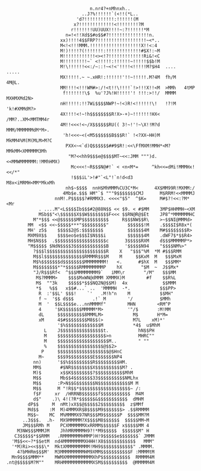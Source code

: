 
                                   n.nr4?+nMhnxh..
                                ..J?%!!!!!!`(<!!(*L..
                              'd?!!!!!!!!!!!:!!!!!!(M
                             x?!!!!!!!!!!!!!<!!!!!!!!?M
                            r!!!!!!!UU)UUX!!!!~:?!!!!!!*M
                          n=!<!!Xd$$#o$$#?!!!!!!!!!!!!!!!n.
                        xx)!!!!4$$FRP?!!!!!!!!!!!!!!!!!!~<*..
                        M<!<!!!MMM.!!!!!!!!!!!!!!!!!!!X!!<:4
                        M!)!!!!?(!!!!!!!:!!!!!!!!!!!!!#$X!:~M
                        M!!!!!!!!!!!!<><!?!!!!!!!!!!!!!Ri&!<C
                        M!!!!!!!!!~` <!!!!!:!!!!!!~!!!!!$$b!M
                        M!\!!!!!!<<:/~::!~<!<'!!!!<!!!!!M?$H4  ....   .....
                        MX!!!!!.~ ~.xHR!:!!!!!!'!!~!!!!!.M?4M  fh/M   4M@L.
                        MM!!!!<!!!WM#>:/!<t!!\!!!!`!>!!!X!!<M  >MMh   4tMP
                         f!!!!!!!\$  %u'?J%!H!!!!!'! !!!:>!!/  MMMM  MXHMXMd2N>
                        nH!!!!!:!!7Wi$$$$NWP!~!<)R!<!!!!!!\!   !?!M 'k!#XMMdM?>
                        4X!!!!<!~!h$$$$$$$$R!X>-+)~!!!!!!!HX<  /MM?..XM<MMTMM4r
                        4M!!<<<!<~/X$$$$$$RU(( 3!~!'!~\X!!M?d  MMM/MMMMMMdM*M>.
                         'h!<<<~<(<M5$$$$$$B$$$R!` !<?XX~HH)M  MkMM4%M(M(MLM>M?C
                          PXX<~<`d)Q$$$$$$##9$R!:<<\FfMXM!MMH*<M?MMkMM<XMMMMM3Mh
                           "M?<<hh9$$$e@$$$$MT~<<:JMM """)d.<<MMWMMMMMM:!MMhHMX)
                            Mc<<<!~R$$$N@#!` < <n<M*=     ^kh<<=dMi!MMMHx!<</*"
                            !$$$iL'>!#"`<L"!`n!d<d3        M8x<iMRMH<MM*MkxMh
                          nh$~$$$$  nnH$MhMMM%CU3C*M<      4X$MM99R!MXMM:/
                         4Mb$e.$$$ HM"`$ """9$$$$$$$CMJ      M$RRM!<<MMMMJ
                      nnM!.P$$$$$?#RMMX3. <<<<"$5"  ^$K=     M#$?!<<:?M*<Mr
                . ....M"<L$$$$Ib$$$#2@88N$$ << $9. < #$MM    3MP$HHMMH~<XM
                MSb$$"<\$$$$$$X$$W$$$$$$$$F<<< $$RN@R@$Et    JP8^*MMMMMMHC
              M"*$$$ <<@$$$$$$MP$$$$$$$$$$     R$$$NW$$R\    >~$$NI@MMMd>
            MM  <$$ <<~$$$$$***"$$$$$$$$$"       $$$$$$!M    .$$$$I$R8x*(
            MH' z5$    $$$$$2@S:$$$$$$$$         $$$$$$4M    M#$$$$$$$$R>
            MXM9X$$    $$$$eo$e$$$I$N$$$i        $$$$$$4M    .dWF7$*$$R4>
            MH$N$$$  .$$$$$$$$$$$$$$$$$$$c      3$$$$$RXM    d$$$MMMMMP*>
            "M$$$$$ $NdN$$$$3$$$$$$$$$$$$B      '$$$$$N94    "$$$$NM%>"
              ?$$$l$$$$$$$$$$$$$$$$$$$$$$R    X   "$$$"%M  *M #$$$RMM
              M$$l$$$$$$$$$$$$$$$RMMMR$$$M    M     $$KxM  M   $$$MxM
              M$%$$$$$$$d$$$$$$$$MMMMMMMM!   <.      #$hX  M   $$$MM*
              M$$$$$$$$*"*$$$$$RMMMMMMMMP    hX       "$M  ~  J$$Mx*
              "J/R$$$Rf<  ^$$$MMMMMMMM9`   iMM\r       "/M"   $$$MM
               M$?MMMM>    $$$$MxWN@dMMM XMMMX)M        #f    $$R%L
               M$  ""3k    $$$$$*$$$NQ2N@$$M)  4x             $$MMM
               *$   %$$   x$$#...` ..  'MMMMH  -*.           $$$PP>
                R  :'$$L' $$$!    `'   .M!h"n    M           $$MH"
                f ~  '$$ d$$$       .!` M        '/          $MMh
                M  '  $$L$$$$e...nnMMMMf"        MHN        <RM^P
                4     '$K$$$$$$$MMMMM*M>         '"/$       :M!MM
                dL     $$$$$$$$$$8MMMLM>           M$       H*M=
                xM     4$#$$$$$$$$M8$$(>           M7L    xM)*'
                       '$%$$$$$$$$$$$$$M           *4$  u$MhM
                  L    J$$$$$$$$$$$$$$$$t.           hN$$PH
                  M    $$$$$$$$$$$$$$$$$$>n          MHRC""
                  M    $$$$$$$$$$$$$$$$$$$M..        " ""
                  %    $$$$$$$$$$$$$$$$$@$$2>
                 P     $$$$$$$$$$$$$$$$$$$@$HnC
                M~     $$$9$$$$$$$$$E$$$$$$$NP4
              nn)      '$$%$$$$$$$$$R$$$$$$$$$HM.
              MM$       #$NR$$$$$$$$X$$$$$$$$$$M? .
              M)$       x$$K$$$$$$$$?$$$$$$$$$$$MhM
              M$$       Mb$$4$$$$$$$33$$$$$$$$$$NMLhx
              M$$      :P>N$$G$$$$$$$N$$$$$$$$$$$$M M
              M$$      M "!R$$*$$$$$$$$$$$$$$$$$$$~ /:
              f$F     xr  /HRRNB$$$$$$f$$$$$$$$$$$  M4M
              d$"    .)\ 4!(?R*$$$$$$&$$$$$$$$$$$  dMHM
            dP$$     M  nMt)xX$$@$$$$$2$$$$$$$$$  z$MMf
            Md$$    :M  M)4MMMXR$B$$$$M9$$$$$$$> .$$RMMMM
            M$$~    MC  M%MMMMX97NR$$$M9$$$$$$P  $$$$MM?M
          ..3$$$.  .h-  MX9MMMMM?X$$$$M8$$$$$$  $$$$$MM~M
          JM$$$RMh M    PCXMMMMMMXxRRMM$$$$$$F x$$$$$MM 4
        M3NW$$$MMMJM    JhhMRMMMMH9?!*M9$$$$$  $$$$$$M" H
       C3$$$$$*$$RMM   .RMMMMMMMHMMP)H!9$$$$$e$$$$$$$` JMMM
      'M$$<<~?*$$etM  nd4MMMMMMMMXHHH!X8$$$$$$$$$$$$   MMM"
      '*M)Ri><<$$$\*  MktXMMMMMMMMM!MH9$$$$$$$$$$$$" .MMMM.
        4?bMHRm$$$M'  M3MMMMMMMMMHM9XMM$$$$$$$$$$$F :MMMMtM
      Mn9$$$$MMM**    MWMXMMMMMMMMMMXhP$$$$$$$$$$$  RMMMM4M
    .nt@$$$$$M?M""    MRHMMMMMMMMMMMXSM$$$$$$$$$$  @MMMMM4M
<!---
moanv2/moanv2 is a ✨ special ✨ repository because its `README.md` (this file) appears on your GitHub profile.
You can click the Preview link to take a look at your changes.
--->

